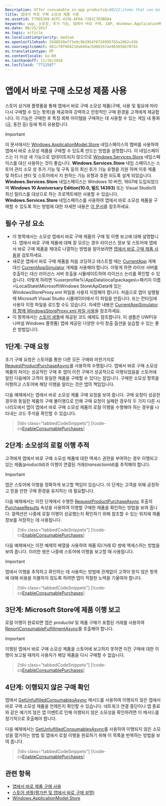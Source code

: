 ```yaml
---
Description: Offer consumable in-app products&\#8212;items that can be purchased, used, and purchased again&\#8212;through the Store commerce platform to provide your customers with a purchase experience that is both robust and reliable.
title: 앱에서 바로 구매 소모성 제품 사용
ms.assetid: F79EE369-ACFC-4156-AF6A-72D1C7D3BDA4
keywords: uwp, 소모성, 추가 기능, 앱에서 바로 구매, IAP, Windows.ApplicationModel.Store
ms.date: 08/25/2017
ms.topic: article
ms.localizationpriority: medium
ms.openlocfilehash: 5588558eff3e9c9b2954f0726995765a2862c43b
ms.sourcegitcommit: 681c70f964210ab49ac5d06357ae96505bb78741
ms.translationtype: MT
ms.contentlocale: ko-KR
ms.lasthandoff: 11/26/2018
ms.locfileid: "7712587"
---
```

# <a name="enable-consumable-in-app-product-purchases"></a>앱에서 바로 구매 소모성 제품 사용

스토어 상거래 플랫폼을 통해 앱에서 바로 구매 소모성 제품(구매, 사용 및 필요에 따라 다시 구매할 수 있는 항목)을 제공하여 강력하고 안정적인 구매 환경을 고객에게 제공합니다. 이 기능은 구매한 후 특정 회복 아이템을 구매하는 데 사용할 수 있는 게임 내 통화(금, 동전 등) 등에 특히 유용합니다.

> [!IMPORTANT]
> 이 문서에서는 [Windows.ApplicationModel.Store](https://msdn.microsoft.com/library/windows/apps/windows.applicationmodel.store.aspx) 네임스페이스의 멤버를 사용하여 앱에서 바로 소모성 제품을 구매할 수 있도록 만드는 방법을 설명합니다. 이 네임스페이스는 더 이상 새 기능으로 업데이트되지 않으므로 [Windows.Services.Store](https://msdn.microsoft.com/library/windows/apps/windows.services.store.aspx) 네임스페이스를 대신 사용하는 것이 좋습니다. **Windows.Services.Store** 네임 스페이스는 스토어 관리 소모 성 추가 기능 및 구독 등의 최신 추가 기능 유형을 지원 하며 이후 제품 및 파트너 센터 및 스토어에서 지 원하는 기능 유형과 호환 되도록 설계 되었습니다. **Windows.Services.Store** 네임스페이스는 Windows 10 버전, 1607에 도입되었으며 **Windows 10 Anniversary Edition(10.0, 빌드 14393)** 또는 Visual Studio의 최신 릴리스를 대상으로 하는 프로젝트에만 사용할 수 있습니다. **Windows.Services.Store** 네임스페이스를 사용하여 앱에서 바로 소모성 제품을 구매할 수 있도록 하는 방법에 대한 자세한 내용은 [이 문서](enable-consumable-add-on-purchases.md)를 참조하세요.

## <a name="prerequisites"></a>필수 구성 요소

-   이 항목에서는 소모성 앱에서 바로 구매 제품의 구매 및 이행 보고에 대해 설명합니다. 앱에서 바로 구매 제품에 대해 잘 모르는 경우 라이선스 정보 및 스토어에 앱에서 바로 구매 제품을 제대로 나열하는 방법을 알아보려면 [앱에서 바로 구매 제품 사용](enable-in-app-product-purchases.md)을 검토하세요.
-   새로운 앱에서 바로 구매 제품을 처음 코딩하고 테스트할 때는 [CurrentApp](https://docs.microsoft.com/uwp/api/Windows.ApplicationModel.Store.CurrentApp) 개체 대신 [CurrentAppSimulator](https://docs.microsoft.com/uwp/api/Windows.ApplicationModel.Store.CurrentAppSimulator) 개체를 사용해야 합니다. 이렇게 하면 라이브 서버를 호출하는 대신 라이선스 서버 호출을 시뮬레이트하여 라이선스 논리를 확인할 수 있습니다. 이렇게 하려면 %userprofile%\\AppData\\local\\packages\\&lt;패키지 이름&gt;\\LocalState\\Microsoft\\Windows Store\\ApiData에 있는 WindowsStoreProxy.xml 파일을 사용자 지정해야 합니다. 처음으로 앱이 실행될 때 Microsoft Visual Studio 시뮬레이터에서 이 파일을 만듭니다. 또는 런타임에 사용자 지정 파일을 로드할 수도 있습니다. 자세한 내용은 [CurrentAppSimulator와 함께 WindowsStoreProxy.xml 파일 사용](in-app-purchases-and-trials-using-the-windows-applicationmodel-store-namespace.md#proxy)을 참조하세요.
-   이 항목에서는 [스토어 샘플](https://github.com/Microsoft/Windows-universal-samples/tree/win10-1507/Samples/Store)에 제공된 코드 예제도 참조합니다. 이 샘플은 UWP(유니버설 Windows 플랫폼) 앱에 제공된 다양한 수익 창출 옵션을 실습할 수 있는 좋은 방법입니다.

## <a name="step-1-making-the-purchase-request"></a>1단계: 구매 요청

초기 구매 요청은 스토어를 통한 다른 모든 구매와 마찬가지로 [RequestProductPurchaseAsync](https://docs.microsoft.com/uwp/api/windows.applicationmodel.store.currentapp.requestproductpurchaseasync)를 사용하여 수행됩니다. 앱에서 바로 구매 소모성 제품의 차이는 성공적인 구매 후 앱이 이전 구매가 성공적으로 이행되었음을 스토어에 알린 다음에야 고객이 동일한 제품을 구매할 수 있다는 점입니다. 구매한 소모성 항목을 이행하고 스토어에 해당 이행을 알리는 것은 앱의 책임입니다.

다음 예제에서는 앱에서 바로 소모성 제품 구매 요청을 보여 줍니다. 구매 요청이 성공한 경우와 동일한 제품의 구매 불이행으로 인해 구매 요청이 실패한 경우의 두 가지 다른 시나리오에서 앱이 앱에서 바로 구매 소모성 제품의 로컬 이행을 수행해야 하는 경우를 나타내는 코드 주석을 확인할 수 있습니다.

> [!div class="tabbedCodeSnippets"]
[!code-cs[EnableConsumablePurchases](./code/InAppPurchasesAndLicenses/cs/EnableConsumablePurchases.cs#MakePurchaseRequest)]

## <a name="step-2-tracking-local-fulfillment-of-the-consumable"></a>2단계: 소모성의 로컬 이행 추적

고객에게 앱에서 바로 구매 소모성 제품에 대한 액세스 권한을 부여하는 경우 이행되고 있는 제품(*productId*)과 이행이 연결된 거래(*transactionId*)를 추적해야 합니다.

> [!IMPORTANT]
> 앱은 스토어에 이행을 정확하게 보고할 책임이 있습니다. 이 단계는 고객을 위해 공정하고 믿을 만한 구매 환경을 유지하는 데 필요합니다.

다음 예제에서는 이전 단계에서 수행한 [RequestProductPurchaseAsync](https://docs.microsoft.com/uwp/api/windows.applicationmodel.store.currentapp.requestproductpurchaseasync) 호출의 [PurchaseResults](https://msdn.microsoft.com/library/windows/apps/dn263392) 속성을 사용하여 이행할 구매한 제품을 확인하는 방법을 보여 줍니다. 컬렉션은 나중에 로컬 이행이 성공했는지 확인하기 위해 참조할 수 있는 위치에 제품 정보를 저장하는 데 사용됩니다.

> [!div class="tabbedCodeSnippets"]
[!code-cs[EnableConsumablePurchases](./code/InAppPurchasesAndLicenses/cs/EnableConsumablePurchases.cs#GrantFeatureLocally)]

다음 예제에서는 이전 예제의 배열을 사용하여 제품 ID/거래 ID 쌍에 액세스하는 방법을 보여 줍니다. 이러한 쌍은 나중에 스토어에 이행을 보고할 때 사용됩니다.

> [!IMPORTANT]
> 앱에서 이행을 추적하고 확인하는 데 사용하는 방법에 관계없이 고객이 받지 않은 항목에 대해 비용을 지불하지 않도록 하려면 앱이 적절한 노력을 기울여야 합니다.

> [!div class="tabbedCodeSnippets"]
[!code-cs[EnableConsumablePurchases](./code/InAppPurchasesAndLicenses/cs/EnableConsumablePurchases.cs#IsLocallyFulfilled)]

## <a name="step-3-reporting-product-fulfillment-to-the-store"></a>3단계: Microsoft Store에 제품 이행 보고

로컬 이행이 완료되면 앱은 *productId* 및 제품 구매가 포함된 거래를 사용하여 [ReportConsumableFulfillmentAsync](https://docs.microsoft.com/uwp/api/windows.applicationmodel.store.currentapp.reportconsumablefulfillmentasync)를 호출해야 합니다.

> [!IMPORTANT]
> 이행된 앱에서 바로 구매 소모성 제품을 스토어에 보고하지 못하면 이전 구매에 대한 이행이 보고될 때까지 사용자가 해당 제품을 다시 구매할 수 없습니다.

> [!div class="tabbedCodeSnippets"]
[!code-cs[EnableConsumablePurchases](./code/InAppPurchasesAndLicenses/cs/EnableConsumablePurchases.cs#ReportFulfillment)]

## <a name="step-4-identifying-unfulfilled-purchases"></a>4단계: 이행되지 않은 구매 확인

앱에서 [GetUnfulfilledConsumablesAsync](https://docs.microsoft.com/uwp/api/windows.applicationmodel.store.currentapp.getunfulfilledconsumablesasync) 메서드를 사용하여 이행되지 않은 앱에서 바로 구매 소모성 제품을 언제든지 확인할 수 있습니다. 네트워크 연결 중단이나 앱 종료와 같은 예기치 않은 앱 이벤트로 인해 이행되지 않은 소모성을 확인하려면 이 메서드를 정기적으로 호출해야 합니다.

다음 예제에서는 [GetUnfulfilledConsumablesAsync](https://docs.microsoft.com/uwp/api/windows.applicationmodel.store.currentapp.getunfulfilledconsumablesasync)를 사용하여 이행되지 않은 소모성을 열거하는 방법 및 앱에서 로컬 이행을 완료하기 위해 이 목록을 반복하는 방법을 보여 줍니다.

> [!div class="tabbedCodeSnippets"]
[!code-cs[EnableConsumablePurchases](./code/InAppPurchasesAndLicenses/cs/EnableConsumablePurchases.cs#GetUnfulfilledConsumables)]

## <a name="related-topics"></a>관련 항목

* [앱에서 바로 제품 구매 사용](enable-in-app-product-purchases.md)
* [스토어 샘플(평가판 및 앱에서 바로 구매 설명)](https://github.com/Microsoft/Windows-universal-samples/tree/win10-1507/Samples/Store)
* [Windows.ApplicationModel.Store](https://msdn.microsoft.com/library/windows/apps/br225197)
 

 
